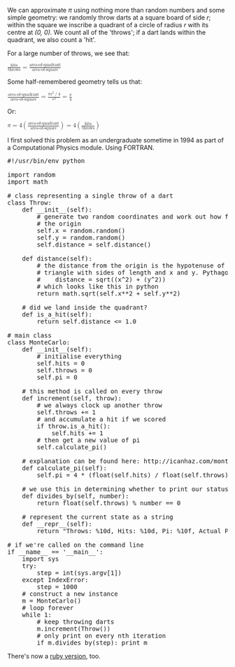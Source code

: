 <p>
    We can approximate <em>π</em> using nothing more than random numbers and some
    simple geometry: we randomly throw darts at a square board of
    side <em>r</em>; within the square we inscribe a quadrant of a circle of radius <em>r</em>
    with its centre at <em>(0, 0)</em>. We count all of the 'throws'; if a dart lands
    within the quadrant, we also count a 'hit'.
  </p>
  <p>
    For a large number of throws, we see that:
  </p>
  <div class='maths'>
    <math>
      <mfrac>
        <mi>hits</mi>
  	    <mn>throws</mn>
      </mfrac>
      <mo>=</mo>
      <mfrac>
        <mi>area-of-quadrant</mi>
        <mn>area-of-square</mn>
      </mfrac>
    </math>
  </div>

  <p>
    Some half-remembered geometry tells us that:
  </p>
  <div class='maths'>
    <math>
      <mfrac>
        <mi>area-of-quadrant</mi>
        <mi>area-of-square</mi>
      </mfrac>
      <mo>=</mo>
      <mfrac>
        <mrow>
          <msup><mi>πr</mi><mn>2</mn></msup><mo>/</mo><mn>4</mn>
        </mrow>
        <mrow>
          <msup><mi>r</mi><mn>2</mn></msup>
        </mrow>
      </mfrac>
      <mo>=</mo>
      <mfrac>
        <mi>π</mi>
        <mn>4</mn>
      </mfrac>
    </math>
  </div>

  <p>
    Or:
  </p>
  <div class='maths'>
    <math>
      <mi>π</mi>
      <mo>=</mo>
      <mn>4</mn>
      <mo>(</mo>
      <mfrac>
        <mi>area-of-quadrant</mi>
        <mi>area-of-square</mi>
      </mfrac>
      <mo>)</mo>
      <mo>=</mo>
      <mn>4</mn>
      <mo>(</mo>
      <mfrac>
        <mi>hits</mi>
        <mi>throws</mi>
      </mfrac>
      <mo>)</mo>
    </math>
  </div>

<p>
I first solved this problem as an undergraduate sometime in 1994 as part of a Computational Physics module. Using FORTRAN.</p>

<pre>
#!/usr/bin/env python

import random
import math

# class representing a single throw of a dart
class Throw:
	def __init__(self):
		# generate two random coordinates and work out how far away we are from
		# the origin
		self.x = random.random()
		self.y = random.random()
		self.distance = self.distance()

	def distance(self):
		# the distance from the origin is the hypotenuse of a right-angled
		# triangle with sides of length and x and y. Pythagoras told us that:
		#    distance = sqrt((x^2) + (y^2))
		# which looks like this in python
		return math.sqrt(self.x**2 + self.y**2)

	# did we land inside the quadrant?
	def is_a_hit(self):
		return self.distance <= 1.0

# main class
class MonteCarlo:
	def __init__(self):
		# initialise everything
		self.hits = 0
		self.throws = 0
		self.pi = 0

	# this method is called on every throw
	def increment(self, throw):
		# we always clock up another throw
		self.throws += 1
		# and accumulate a hit if we scored
		if throw.is_a_hit():
			self.hits += 1
		# then get a new value of pi
		self.calculate_pi()

	# explanation can be found here: http://icanhaz.com/montecarlo
	def calculate_pi(self):
		self.pi = 4 * (float(self.hits) / float(self.throws))

	# we use this in determining whether to print our status
	def divides_by(self, number):
		return float(self.throws) % number == 0

	# represent the current state as a string
	def __repr__(self):
		return "Throws: %10d, Hits: %10d, Pi: %10f, Actual Pi: %10f" % (self.throws, self.hits, self.pi, math.pi)

# if we're called on the command line
if __name__ == '__main__':
	import sys
	try:
		step = int(sys.argv[1])
	except IndexError:
		step = 1000
	# construct a new instance
	m = MonteCarlo()
	# loop forever
	while 1:
		# keep throwing darts
		m.increment(Throw())
		# only print on every nth iteration
		if m.divides_by(step): print m
</pre>

<p>There's now a <a href="//pikesley.org/blog/2010/10/14/calculate-π-by-throwing-ruby-tipped-darts/">ruby version</a>, too.</p>
